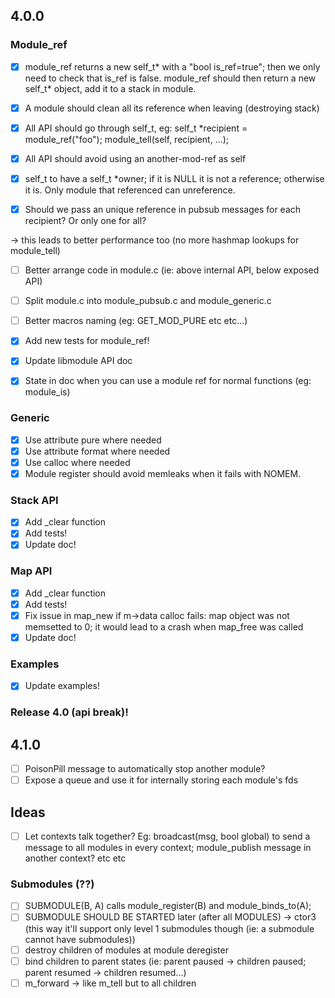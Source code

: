 ## 4.0.0

### Module_ref

- [x] module_ref returns a new self_t* with a "bool is_ref=true"; then we only need to check that is_ref is false.
module_ref should then return a new self_t* object, add it to a stack in module. 
- [x] A module should clean all its reference when leaving (destroying stack)
- [x] All API should go through self_t, eg: self_t *recipient = module_ref("foo"); module_tell(self, recipient, ...);

- [x] All API should avoid using an another-mod-ref as self

- [x] self_t to have a self_t *owner; if it is NULL it is not a reference; otherwise it is. Only module that referenced can unreference.
- [x] Should we pass an unique reference in pubsub messages for each recipient? Or only one for all?

-> this leads to better performance too (no more hashmap lookups for module_tell)

- [ ] Better arrange code in module.c (ie: above internal API, below exposed API)
- [ ] Split module.c into module_pubsub.c and module_generic.c
- [ ] Better macros naming (eg: GET_MOD_PURE etc etc...)

- [x] Add new tests for module_ref!
- [x] Update libmodule API doc
- [x] State in doc when you can use a module ref for normal functions (eg: module_is)

### Generic
- [x] Use attribute pure where needed
- [x] Use attribute format where needed
- [x] Use calloc where needed
- [x] Module register should avoid memleaks when it fails with NOMEM.

### Stack API
- [x] Add _clear function
- [x] Add tests!
- [x] Update doc!

### Map API
- [x] Add _clear function
- [x] Add tests!
- [x] Fix issue in map_new if m->data calloc fails: map object was not memsetted to 0; it would lead to a crash when map_free was called
- [x] Update doc!

### Examples
- [x] Update examples!

### Release 4.0 (api break)!

## 4.1.0
- [ ] PoisonPill message to automatically stop another module?
- [ ] Expose a queue and use it for internally storing each module's fds

## Ideas
- [ ] Let contexts talk together? Eg: broadcast(msg, bool global) to send a message to all modules in every context; module_publish message in another context? etc etc

### Submodules (??)
- [ ] SUBMODULE(B, A) calls module_register(B) and module_binds_to(A);
- [ ] SUBMODULE SHOULD BE STARTED later (after all MODULES) -> ctor3 (this way it'll support only level 1 submodules though (ie: a submodule cannot have submodules))
- [ ] destroy children of modules at module deregister
- [ ] bind children to parent states (ie: parent paused -> children paused; parent resumed -> children resumed...)
- [ ] m_forward -> like m_tell but to all children
